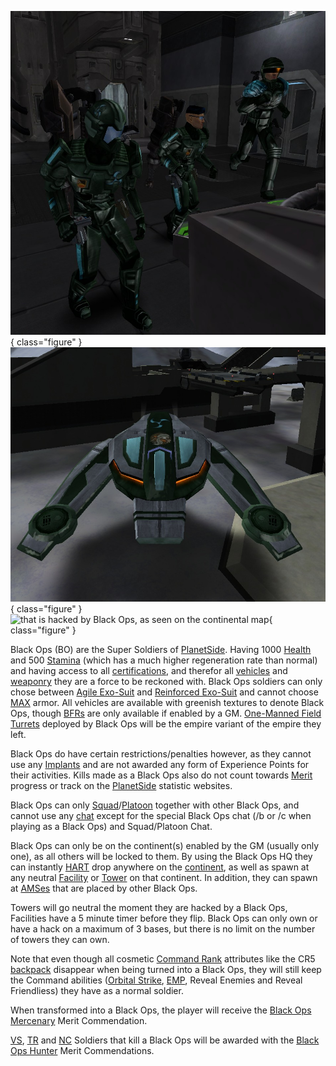 ![](../images/BO_Soldiers.jpg){ class="figure" } ![](../images/BO_Phantasm.jpg){ class="figure" }
![ that is
hacked by Black Ops, as seen on the
[continental map](Continental_Map.md)](../images/BO_Hacked_Facility.jpg){ class="figure" }

Black Ops (BO) are the Super Soldiers of [PlanetSide](../PlanetSide.md).
Having 1000 [Health](Health.md) and 500 [Stamina](Stamina.md) (which has a much
higher regeneration rate than normal) and having access to all
[certifications](../certifications/Certification.md), and therefor all
[vehicles](../vehicles/Vehicle.md) and [weaponry](../weapons/Weapon.md) they are
a force to be reckoned with. Black Ops soldiers can only chose between
[Agile Exo-Suit](../armor/Agile_Exo-Suit.md) and
[Reinforced Exo-Suit](../armor/Reinforced_Exo-Suit.md) and cannot choose
[MAX](../armor/Mechanized_Assault_Exo-Suit.md) armor. All vehicles are available
with greenish textures to denote Black Ops, though
[BFRs](../vehicles/BattleFrame_Robotics.md) are only available if enabled by a
GM. [One-Manned Field Turrets](../weapons/One-Manned_Field_Turret.md) deployed
by Black Ops will be the empire variant of the empire they left.

Black Ops do have certain restrictions/penalties however, as they cannot use any
[Implants](../implants/index.md) and are not awarded any form of Experience
Points for their activities. Kills made as a Black Ops also do not count towards
[Merit](../merits/index.md) progress or track on the
[PlanetSide](../PlanetSide.md) statistic websites.

Black Ops can only [Squad](Squad.md)/[Platoon](Platoon.md) together with other
Black Ops, and cannot use any [chat](../chat/In-Game_Chat.md) except for the
special Black Ops chat (/b <message> or /c <message> when playing as a Black
Ops) and Squad/Platoon Chat.

Black Ops can only be on the continent(s) enabled by the GM (usually only one),
as all others will be locked to them. By using the Black Ops HQ they can
instantly [HART](HART.md) drop anywhere on the
[continent](../locations/Continent.md), as well as spawn at any neutral
[Facility](../locations/Facilities.md) or [Tower](../locations/Towers.md) on
that continent. In addition, they can spawn at
[AMSes](../vehicles/Advanced_Mobile_Station.md) that are placed by other Black
Ops.

Towers will go neutral the moment they are hacked by a Black Ops, Facilities
have a 5 minute timer before they flip. Black Ops can only own or have a hack on
a maximum of 3 bases, but there is no limit on the number of towers they can
own.

Note that even though all cosmetic [Command Rank](Command_Rank.md) attributes
like the CR5 [backpack](Backpack.md) disappear when being turned into a Black
Ops, they will still keep the Command abilities
([Orbital Strike](../terminology/Orbital_Strike.md), [EMP](../terminology/EMP.md),
Reveal Enemies and Reveal Friendliess) they have as a normal soldier.

When transformed into a Black Ops, the player will receive the
[Black Ops Mercenary](../merits/Black_Ops_Mercenary.md) Merit Commendation.

[VS](Vanu_Sovereignty.md), [TR](Terran_Republic.md) and
[NC](New_Conglomerate.md) Soldiers that kill a Black Ops will be awarded
with the [Black Ops Hunter](../merits/Black_Ops_Hunter.md) Merit Commendations.
